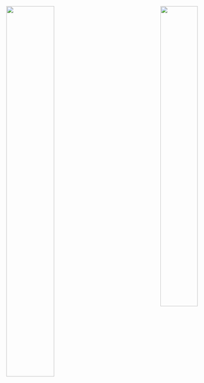 <p align="left">
  <img align="left" width="50%" height="50%" src="https://github-readme-stats.vercel.app/api?username=lostnuke&show_icons=true&hide=contribs,prs&cache_seconds=86400&theme=dark" />
</p>
<p align="right">
  <img align="right" width="44%" height="45%" src="https://github-readme-stats.vercel.app/api/top-langs/?username=lostnuke&show_border=false&show_icons=true&title_color=fff&icon_color=79ff97&text_color=9f9f9f&bg_color=151515" />
</p>
